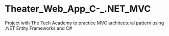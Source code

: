 # Theater_Web_App_C-_.NET_MVC
Project with The Tech Academy to practice MVC architectural pattern using .NET Entity Frameworks and C# 
